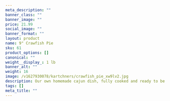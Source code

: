```yaml
---
meta_description: ""
banner_class: ""
banner_image: ""
price: 21.99
social_image: ""
banner_format: ""
layout: product
name: 9" Crawfish Pie
sku: 61
product_options: []
canonical: ""
weight__display_: 1 lb
banner_alt: ""
weight: 16
image: /v1627930078/kartchners/crawfish_pie_xw9lv2.jpg
description: Our own homemade cajun dish, fully cooked and ready to be heated and served.
tags: []
meta_title: ""
---
```

